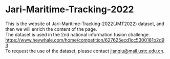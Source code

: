 # Jari-Maritime-Tracking-2022
This is the website of Jari-Maritime-Tracking-2022(JMT2022) dataset, and then we will enrich the content of the page.  
The dataset is used in the 2nd national information fusion challenge.  
https://www.heywhale.com/home/competition/627625ecd1cc5300181b2d93  
To request the use of the dataset, please contact jianqiu@mail.ustc.edu.cn.
